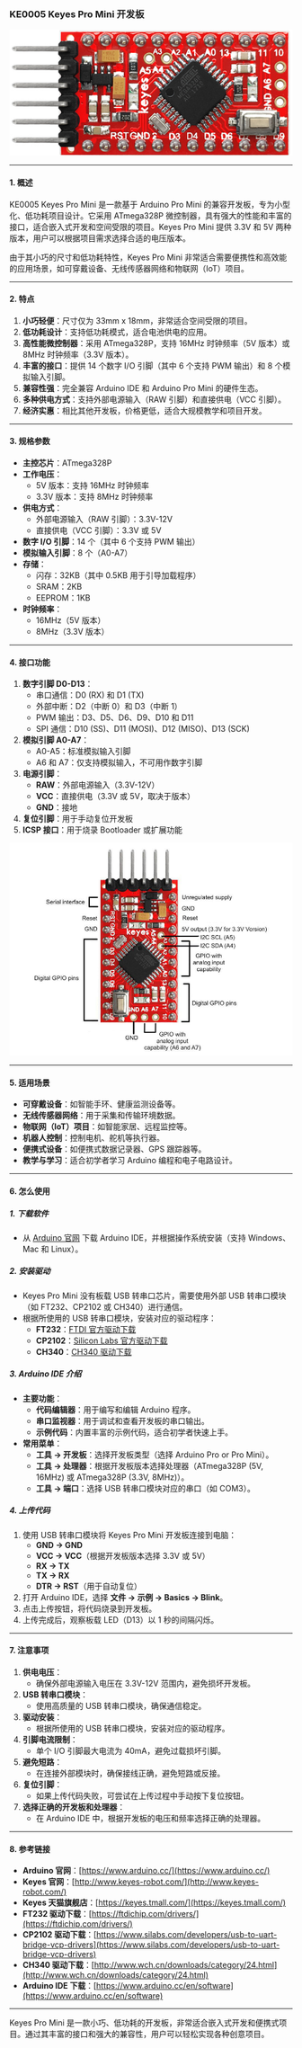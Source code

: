 ### KE0005 Keyes Pro Mini 开发板

![image-20250312152515653](media/image-20250312152515653.png)

---

#### **1. 概述**
KE0005 Keyes Pro Mini 是一款基于 Arduino Pro Mini 的兼容开发板，专为小型化、低功耗项目设计。它采用 ATmega328P 微控制器，具有强大的性能和丰富的接口，适合嵌入式开发和空间受限的项目。Keyes Pro Mini 提供 3.3V 和 5V 两种版本，用户可以根据项目需求选择合适的电压版本。

由于其小巧的尺寸和低功耗特性，Keyes Pro Mini 非常适合需要便携性和高效能的应用场景，如可穿戴设备、无线传感器网络和物联网（IoT）项目。

---

#### **2. 特点**
1. **小巧轻便**：尺寸仅为 33mm x 18mm，非常适合空间受限的项目。
2. **低功耗设计**：支持低功耗模式，适合电池供电的应用。
3. **高性能微控制器**：采用 ATmega328P，支持 16MHz 时钟频率（5V 版本）或 8MHz 时钟频率（3.3V 版本）。
4. **丰富的接口**：提供 14 个数字 I/O 引脚（其中 6 个支持 PWM 输出）和 8 个模拟输入引脚。
5. **兼容性强**：完全兼容 Arduino IDE 和 Arduino Pro Mini 的硬件生态。
6. **多种供电方式**：支持外部电源输入（RAW 引脚）和直接供电（VCC 引脚）。
7. **经济实惠**：相比其他开发板，价格更低，适合大规模教学和项目开发。

---

#### **3. 规格参数**
- **主控芯片**：ATmega328P  
- **工作电压**：
  - 5V 版本：支持 16MHz 时钟频率  
  - 3.3V 版本：支持 8MHz 时钟频率  
- **供电方式**：
  - 外部电源输入（RAW 引脚）：3.3V-12V  
  - 直接供电（VCC 引脚）：3.3V 或 5V  
- **数字 I/O 引脚**：14 个（其中 6 个支持 PWM 输出）  
- **模拟输入引脚**：8 个（A0-A7）  
- **存储**：
  - 闪存：32KB（其中 0.5KB 用于引导加载程序）  
  - SRAM：2KB  
  - EEPROM：1KB  
- **时钟频率**：
  - 16MHz（5V 版本）  
  - 8MHz（3.3V 版本）  

---

#### **4. 接口功能**
1. **数字引脚 D0-D13**：
   - 串口通信：D0 (RX) 和 D1 (TX)  
   - 外部中断：D2（中断 0）和 D3（中断 1）  
   - PWM 输出：D3、D5、D6、D9、D10 和 D11  
   - SPI 通信：D10 (SS)、D11 (MOSI)、D12 (MISO)、D13 (SCK)  
2. **模拟引脚 A0-A7**：
   - A0-A5：标准模拟输入引脚  
   - A6 和 A7：仅支持模拟输入，不可用作数字引脚  
3. **电源引脚**：
   - **RAW**：外部电源输入（3.3V-12V）  
   - **VCC**：直接供电（3.3V 或 5V，取决于版本）  
   - **GND**：接地  
4. **复位引脚**：用于手动复位开发板  
5. **ICSP 接口**：用于烧录 Bootloader 或扩展功能  

![Img](media/img-20250320102436.jpg)


---

#### **5. 适用场景**
- **可穿戴设备**：如智能手环、健康监测设备等。
- **无线传感器网络**：用于采集和传输环境数据。
- **物联网（IoT）项目**：如智能家居、远程监控等。
- **机器人控制**：控制电机、舵机等执行器。
- **便携式设备**：如便携式数据记录器、GPS 跟踪器等。
- **教学与学习**：适合初学者学习 Arduino 编程和电子电路设计。

---

#### **6. 怎么使用**
##### **1. 下载软件**
- 从 [Arduino 官网](https://www.arduino.cc/) 下载 Arduino IDE，并根据操作系统安装（支持 Windows、Mac 和 Linux）。

##### **2. 安装驱动**
- Keyes Pro Mini 没有板载 USB 转串口芯片，需要使用外部 USB 转串口模块（如 FT232、CP2102 或 CH340）进行通信。
- 根据所使用的 USB 转串口模块，安装对应的驱动程序：
  - **FT232**：[FTDI 官方驱动下载](https://ftdichip.com/drivers/)  
  - **CP2102**：[Silicon Labs 官方驱动下载](https://www.silabs.com/developers/usb-to-uart-bridge-vcp-drivers)  
  - **CH340**：[CH340 驱动下载](http://www.wch.cn/downloads/category/24.html)  

##### **3. Arduino IDE 介绍**
- **主要功能**：
  - **代码编辑器**：用于编写和编辑 Arduino 程序。
  - **串口监视器**：用于调试和查看开发板的串口输出。
  - **示例代码**：内置丰富的示例代码，适合初学者快速上手。
- **常用菜单**：
  - **工具 -> 开发板**：选择开发板类型（选择 Arduino Pro or Pro Mini）。
  - **工具 -> 处理器**：根据开发板版本选择处理器（ATmega328P (5V, 16MHz) 或 ATmega328P (3.3V, 8MHz)）。
  - **工具 -> 端口**：选择 USB 转串口模块对应的串口（如 COM3）。

##### **4. 上传代码**
1. 使用 USB 转串口模块将 Keyes Pro Mini 开发板连接到电脑：
   - **GND -> GND**  
   - **VCC -> VCC**（根据开发板版本选择 3.3V 或 5V）  
   - **RX -> TX**  
   - **TX -> RX**  
   - **DTR -> RST**（用于自动复位）  
2. 打开 Arduino IDE，选择 **文件 -> 示例 -> Basics -> Blink**。
3. 点击上传按钮，将代码烧录到开发板。
4. 上传完成后，观察板载 LED（D13）以 1 秒的间隔闪烁。

---

#### **7. 注意事项**
1. **供电电压**：
   - 确保外部电源输入电压在 3.3V-12V 范围内，避免损坏开发板。
2. **USB 转串口模块**：
   - 使用高质量的 USB 转串口模块，确保通信稳定。
3. **驱动安装**：
   - 根据所使用的 USB 转串口模块，安装对应的驱动程序。
4. **引脚电流限制**：
   - 单个 I/O 引脚最大电流为 40mA，避免过载损坏引脚。
5. **避免短路**：
   - 在连接外部模块时，确保接线正确，避免短路或反接。
6. **复位引脚**：
   - 如果上传代码失败，可尝试在上传过程中手动按下复位按钮。
7. **选择正确的开发板和处理器**：
   - 在 Arduino IDE 中，根据开发板的电压和频率选择正确的处理器。

---

#### **8. 参考链接**
- **Arduino 官网**：[https://www.arduino.cc/](https://www.arduino.cc/)  
- **Keyes 官网**：[http://www.keyes-robot.com/](http://www.keyes-robot.com/)  
- **Keyes 天猫旗舰店**：[https://keyes.tmall.com/](https://keyes.tmall.com/)  
- **FT232 驱动下载**：[https://ftdichip.com/drivers/](https://ftdichip.com/drivers/)  
- **CP2102 驱动下载**：[https://www.silabs.com/developers/usb-to-uart-bridge-vcp-drivers](https://www.silabs.com/developers/usb-to-uart-bridge-vcp-drivers)  
- **CH340 驱动下载**：[http://www.wch.cn/downloads/category/24.html](http://www.wch.cn/downloads/category/24.html)  
- **Arduino IDE 下载**：[https://www.arduino.cc/en/software](https://www.arduino.cc/en/software)  

---

Keyes Pro Mini 是一款小巧、低功耗的开发板，非常适合嵌入式开发和便携式项目。通过其丰富的接口和强大的兼容性，用户可以轻松实现各种创意项目。

